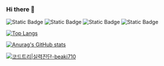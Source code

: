### Hi there 👋

![Static Badge](https://img.shields.io/badge/JavaScript-yellow)
![Static Badge](https://img.shields.io/badge/HTML_CSS-blue)
![Static Badge](https://img.shields.io/badge/C++(ing)-purple)
![Static Badge](https://img.shields.io/badge/Java(ing)-orange)

[![Top Langs](https://github-readme-stats.vercel.app/api/top-langs/?username=12171790)](https://github.com/anuraghazra/github-readme-stats)

[![Anurag's GitHub stats](https://github-readme-stats.vercel.app/api?username=12171790&theme=radical)](https://github.com/anuraghazra/github-readme-stats)


[![코드트리|실력진단-beaki710](https://banner.codetree.ai/v1/banner/beaki710)](https://www.codetree.ai/profiles/beaki710)

<!--
**12171790/12171790** is a ✨ _special_ ✨ repository because its `README.md` (this file) appears on your GitHub profile.

Here are some ideas to get you started:

- 🔭 I’m currently working on ...
- 🌱 I’m currently learning ...
- 👯 I’m looking to collaborate on ...
- 🤔 I’m looking for help with ...
- 💬 Ask me about ...
- 📫 How to reach me: ...
- 😄 Pronouns: ...
- ⚡ Fun fact: ...
-->
